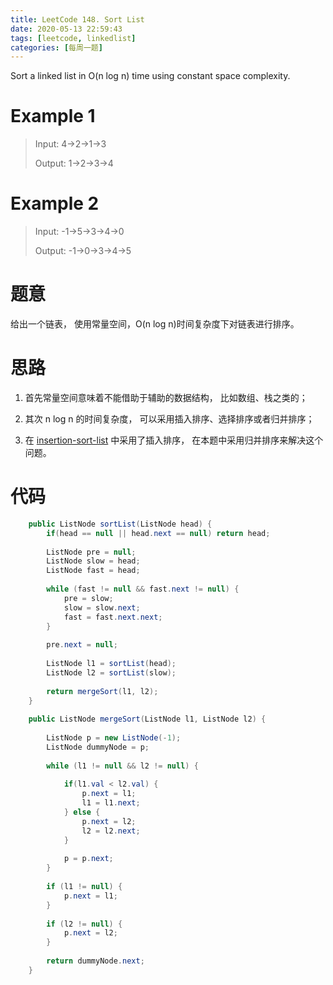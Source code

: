 ```yaml
---
title: LeetCode 148. Sort List
date: 2020-05-13 22:59:43
tags: [leetcode, linkedlist]
categories: [每周一题]
---
```


Sort a linked list in O(n log n) time using constant space complexity.

<!--more-->

# Example 1

> Input: 4->2->1->3
>
> Output: 1->2->3->4


# Example 2

> Input: -1->5->3->4->0
>
> Output: -1->0->3->4->5


# 题意

给出一个链表， 使用常量空间，O(n log n)时间复杂度下对链表进行排序。


# 思路

1. 首先常量空间意味着不能借助于辅助的数据结构， 比如数组、栈之类的；

2. 其次 n log n 的时间复杂度， 可以采用插入排序、选择排序或者归并排序；

3. 在  [insertion-sort-list](/2020/05/12/leetcode/linkedlist/insertion-sort-list)  中采用了插入排序， 在本题中采用归并排序来解决这个问题。


# 代码

```java
    public ListNode sortList(ListNode head) {
        if(head == null || head.next == null) return head;
    
        ListNode pre = null;
        ListNode slow = head;
        ListNode fast = head;
        
        while (fast != null && fast.next != null) {
            pre = slow;
            slow = slow.next;
            fast = fast.next.next;
        }
        
        pre.next = null;
        
        ListNode l1 = sortList(head);
        ListNode l2 = sortList(slow);
        
        return mergeSort(l1, l2);
    }
    
    public ListNode mergeSort(ListNode l1, ListNode l2) {
        
        ListNode p = new ListNode(-1);
        ListNode dummyNode = p;
        
        while (l1 != null && l2 != null) {
            
            if(l1.val < l2.val) {
                p.next = l1;
                l1 = l1.next;
            } else {
                p.next = l2;
                l2 = l2.next;
            }
            
            p = p.next;
        }
        
        if (l1 != null) {
            p.next = l1;
        }
        
        if (l2 != null) {
            p.next = l2;
        }
    
        return dummyNode.next;
    }
```
